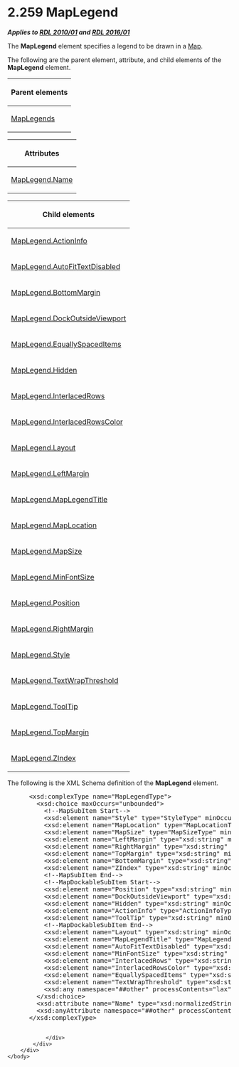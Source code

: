 <html dir="LTR" xmlns:mshelp="http://msdn.microsoft.com/mshelp" xmlns:ddue="http://ddue.schemas.microsoft.com/authoring/2003/5" xmlns:xlink="http://www.w3.org/1999/xlink" xmlns:tool="http://www.microsoft.com/tooltip">
    <head>
        <meta http-equiv="Content-Type" content="text/html; CHARSET=utf-8"></meta>
        <meta name="save" content="history"></meta>
        <title>2.259 MapLegend</title>
        <xml>
            <mshelp:toctitle title="2.259 MapLegend"></mshelp:toctitle>
            <mshelp:rltitle title="[MS-RDL]: MapLegend"></mshelp:rltitle>
            <mshelp:keyword index="A" term="71c7ce11-4e8a-433b-975a-731e089ea04f"></mshelp:keyword>
            <mshelp:attr name="DCSext.ContentType" value="open specification"></mshelp:attr>
            <mshelp:attr name="AssetID" value="71c7ce11-4e8a-433b-975a-731e089ea04f"></mshelp:attr>
            <mshelp:attr name="TopicType" value="kbRef"></mshelp:attr>
            <mshelp:attr name="DCSext.Title" value="[MS-RDL]: MapLegend" />
        </xml>
    </head>
    <body>
        <div id="header">
            <h1 class="heading">2.259 MapLegend</h1>
        </div>
        <div id="mainSection">
            <div id="mainBody">
                <div id="allHistory" class="saveHistory"></div>
                <div id="sectionSection0" class="section" name="collapseableSection">
                    

<p><b><i>Applies to </i></b><a href="3428e690-a348-4ec7-8a6a-8efb42d2cdee.md"><b><i>RDL 2010/01</i></b></a><b><i>
and </i></b><a href="52ce3983-2bfc-4e72-9359-42aaf5fe4509.md"><b><i>RDL 2016/01</i></b></a></p>

<p>The <b>MapLegend</b> element specifies a legend to be drawn
in a <a href="fd166dd8-6772-4507-b3f6-50a2b7cfd6ac.md">Map</a>. </p>

<p>The following are the parent element, attribute, and child
elements of the <b>MapLegend</b> element.</p>

<table>
 <thead>
  <tr>
   <th>
   <p>Parent elements</p>
   </th>
  </tr>
 </thead>
 <tr>
  <td>
  <p><a href="08b818b5-0017-4623-a671-2d5b3b710187.md">MapLegends</a></p>
  </td>
 </tr>
</table>

<p> </p>

<table>
 <thead>
  <tr>
   <th>
   <p>Attributes</p>
   </th>
  </tr>
 </thead>
 <tr>
  <td>
  <p><a href="563c761e-fddb-447f-80d4-066dca5697de.md">MapLegend.Name</a></p>
  </td>
 </tr>
</table>

<p> </p>

<table>
 <thead>
  <tr>
   <th>
   <p>Child elements</p>
   </th>
  </tr>
 </thead>
 <tr>
  <td>
  <p><a href="54d27cc1-ab69-4f39-9984-61ef46611746.md">MapLegend.ActionInfo</a></p>
  </td>
 </tr>
 <tr>
  <td>
  <p><a href="ee6cf3af-8c09-4344-bc1b-455ce1954cd7.md">MapLegend.AutoFitTextDisabled</a></p>
  </td>
 </tr>
 <tr>
  <td>
  <p><a href="123919c4-41b7-4322-a13c-832fdab7bcac.md">MapLegend.BottomMargin</a></p>
  </td>
 </tr>
 <tr>
  <td>
  <p><a href="52116672-4598-40ec-9802-a40ed381355b.md">MapLegend.DockOutsideViewport</a></p>
  </td>
 </tr>
 <tr>
  <td>
  <p><a href="85a26fcf-d1e0-43da-b63a-87a1647a6564.md">MapLegend.EquallySpacedItems</a></p>
  </td>
 </tr>
 <tr>
  <td>
  <p><a href="4b3fec1a-e5e9-4bb6-aa45-c3736814d872.md">MapLegend.Hidden</a></p>
  </td>
 </tr>
 <tr>
  <td>
  <p><a href="0a0b6d35-d6ab-439e-adb0-af0b2df9950e.md">MapLegend.InterlacedRows</a></p>
  </td>
 </tr>
 <tr>
  <td>
  <p><a href="969edec7-fcc7-41a2-a11c-2ca801d256fd.md">MapLegend.InterlacedRowsColor</a></p>
  </td>
 </tr>
 <tr>
  <td>
  <p><a href="c314951a-d588-4468-9f61-17ceb12e0980.md">MapLegend.Layout</a></p>
  </td>
 </tr>
 <tr>
  <td>
  <p><a href="82d8d213-bdba-4077-817a-21545505d470.md">MapLegend.LeftMargin</a></p>
  </td>
 </tr>
 <tr>
  <td>
  <p><a href="0d1ceae3-c53b-4ed9-81ea-f10029f6835b.md">MapLegend.MapLegendTitle</a></p>
  </td>
 </tr>
 <tr>
  <td>
  <p><a href="fb3dcd5a-bfde-43b5-9fec-8d63c88d110e.md">MapLegend.MapLocation</a></p>
  </td>
 </tr>
 <tr>
  <td>
  <p><a href="78a0c91a-8a4c-49a9-bd4c-8db5e974a0d8.md">MapLegend.MapSize</a></p>
  </td>
 </tr>
 <tr>
  <td>
  <p><a href="067eec8e-d21c-4b68-929e-1ee10d6787e6.md">MapLegend.MinFontSize</a></p>
  </td>
 </tr>
 <tr>
  <td>
  <p><a href="06dc3644-b0f4-4c29-a356-01830b32ce48.md">MapLegend.Position</a></p>
  </td>
 </tr>
 <tr>
  <td>
  <p><a href="52733a23-d519-431f-9886-64b349c27f74.md">MapLegend.RightMargin</a></p>
  </td>
 </tr>
 <tr>
  <td>
  <p><a href="9e2fcabd-1784-47e2-b5ff-fac151636130.md">MapLegend.Style</a></p>
  </td>
 </tr>
 <tr>
  <td>
  <p><a href="88f00763-9c93-4820-ad23-d318f1f26945.md">MapLegend.TextWrapThreshold</a></p>
  </td>
 </tr>
 <tr>
  <td>
  <p><a href="dcbf7e74-99e8-46f3-89ec-b8af3c18e84f.md">MapLegend.ToolTip</a></p>
  </td>
 </tr>
 <tr>
  <td>
  <p><a href="ec947bec-bddc-4b23-bc76-8e9a15dedb05.md">MapLegend.TopMargin</a></p>
  </td>
 </tr>
 <tr>
  <td>
  <p><a href="64beedbe-d565-4e5c-8a80-402c3c41f1e8.md">MapLegend.ZIndex</a></p>
  </td>
 </tr>
</table>

<p>The following is the XML Schema definition of the <b>MapLegend</b>
element.</p>

<dl>
<dd>
<div><pre> &lt;xsd:complexType name=&quot;MapLegendType&quot;&gt;
   &lt;xsd:choice maxOccurs=&quot;unbounded&quot;&gt;
     &lt;!--MapSubItem Start--&gt;
     &lt;xsd:element name=&quot;Style&quot; type=&quot;StyleType&quot; minOccurs=&quot;0&quot; /&gt;
     &lt;xsd:element name=&quot;MapLocation&quot; type=&quot;MapLocationType&quot; minOccurs=&quot;0&quot; /&gt;
     &lt;xsd:element name=&quot;MapSize&quot; type=&quot;MapSizeType&quot; minOccurs=&quot;0&quot; /&gt;
     &lt;xsd:element name=&quot;LeftMargin&quot; type=&quot;xsd:string&quot; minOccurs=&quot;0&quot; /&gt;
     &lt;xsd:element name=&quot;RightMargin&quot; type=&quot;xsd:string&quot; minOccurs=&quot;0&quot; /&gt;
     &lt;xsd:element name=&quot;TopMargin&quot; type=&quot;xsd:string&quot; minOccurs=&quot;0&quot; /&gt;
     &lt;xsd:element name=&quot;BottomMargin&quot; type=&quot;xsd:string&quot; minOccurs=&quot;0&quot; /&gt;
     &lt;xsd:element name=&quot;ZIndex&quot; type=&quot;xsd:string&quot; minOccurs=&quot;0&quot; /&gt;
     &lt;!--MapSubItem End--&gt;
     &lt;!--MapDockableSubItem Start--&gt;
     &lt;xsd:element name=&quot;Position&quot; type=&quot;xsd:string&quot; minOccurs=&quot;0&quot; /&gt;
     &lt;xsd:element name=&quot;DockOutsideViewport&quot; type=&quot;xsd:string&quot; minOccurs=&quot;0&quot; /&gt;
     &lt;xsd:element name=&quot;Hidden&quot; type=&quot;xsd:string&quot; minOccurs=&quot;0&quot; /&gt;
     &lt;xsd:element name=&quot;ActionInfo&quot; type=&quot;ActionInfoType&quot; minOccurs=&quot;0&quot; /&gt;
     &lt;xsd:element name=&quot;ToolTip&quot; type=&quot;xsd:string&quot; minOccurs=&quot;0&quot; /&gt;
     &lt;!--MapDockableSubItem End--&gt;
     &lt;xsd:element name=&quot;Layout&quot; type=&quot;xsd:string&quot; minOccurs=&quot;0&quot; /&gt;
     &lt;xsd:element name=&quot;MapLegendTitle&quot; type=&quot;MapLegendTitleType&quot; minOccurs=&quot;0&quot; /&gt;
     &lt;xsd:element name=&quot;AutoFitTextDisabled&quot; type=&quot;xsd:string&quot; minOccurs=&quot;0&quot; /&gt;
     &lt;xsd:element name=&quot;MinFontSize&quot; type=&quot;xsd:string&quot; minOccurs=&quot;0&quot; /&gt;
     &lt;xsd:element name=&quot;InterlacedRows&quot; type=&quot;xsd:string&quot; minOccurs=&quot;0&quot; /&gt;
     &lt;xsd:element name=&quot;InterlacedRowsColor&quot; type=&quot;xsd:string&quot; minOccurs=&quot;0&quot; /&gt;
     &lt;xsd:element name=&quot;EquallySpacedItems&quot; type=&quot;xsd:string&quot; minOccurs=&quot;0&quot; /&gt;
     &lt;xsd:element name=&quot;TextWrapThreshold&quot; type=&quot;xsd:string&quot; minOccurs=&quot;0&quot; /&gt;
     &lt;xsd:any namespace=&quot;##other&quot; processContents=&quot;lax&quot; /&gt;
   &lt;/xsd:choice&gt;
   &lt;xsd:attribute name=&quot;Name&quot; type=&quot;xsd:normalizedString&quot; use=&quot;required&quot; /&gt;
   &lt;xsd:anyAttribute namespace=&quot;##other&quot; processContents=&quot;lax&quot; /&gt;
 &lt;/xsd:complexType&gt;
  
</pre></div>
</dd></dl>


                </div>
            </div>
        </div>
    </body>
</html>